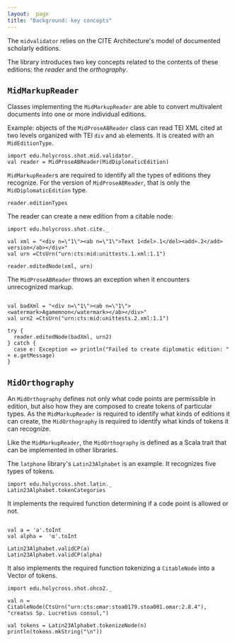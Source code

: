 ```yaml
---
layout:  page
title: "Background: key concepts"
---
```


The `midvalidator` relies on the CITE Architecture's model of documented scholarly editions.

The library introduces two key concepts related to the contents of these editions:  the *reader* and the *orthography*.


## `MidMarkupReader`

Classes implementing the `MidMarkupReader` are able to convert multivalent documents into one or more individual editions.

Example:  objects of the `MidProseABReader` class can read TEI XML cited at two levels organized with TEI `div` and `ab` elements.  It is created with an `MidEditionType`.



```tut
import edu.holycross.shot.mid.validator._
val reader = MidProseABReader(MidDiplomaticEdition)
```



`MidMarkupReader`s are required to identify all the types of editions they recognize.  For the version of `MidProseABReader`, that is only the `MidDiplomaticEdition` type.


```tut
reader.editionTypes
```

The reader can create a new edition from a citable node:

```tut
import edu.holycross.shot.cite._

val xml = "<div n=\"1\"><ab n=\"1\">Text 1<del>.1</del><add>.2</add> version</ab></div>"
val urn =CtsUrn("urn:cts:mid:unittests.1.xml:1.1")

reader.editedNode(xml, urn)

```

The `MidProseABReader` throws an exception when it encounters unrecognized markup.

```tut

val badXml = "<div n=\"1\"><ab n=\"1\"><watermark>Agamemnon</watermark></ab></div>"
val urn2 =CtsUrn("urn:cts:mid:unittests.2.xml:1.1")

try {
  reader.editedNode(badXml, urn2)
} catch {
  case e: Exception => println("Failed to create diplomatic edition: " + e.getMessage)
}
```

## `MidOrthography`

An `MidOrthography` defines not only what code points are permissible in edition, but also how they are composed to create tokens of particular types.  As the `MidMarkupReader` is required to identify what kinds of editions it can create, the `MidOrthography` is required to identify what kinds of tokens it can recognize.

Like the `MidMarkupReader`, the `MidOrthography` is defined as a Scala trait that can be implemented in other libraries.

The `latphone` library's `Latin23Alphabet` is an example.  It recognizes five types of tokens.

```tut
import edu.holycross.shot.latin._
Latin23Alphabet.tokenCategories
```


It implements the required function determining if a code point is allowed or not.

```

val a = 'a'.toInt
val alpha =  'α'.toInt

Latin23Alphabet.validCP(a)
Latin23Alphabet.validCP(alpha)

```

It also implements the required function tokenizing a `CitableNode` into a Vector of tokens.

```
import edu.holycross.shot.ohco2._

val n = CitableNode(CtsUrn("urn:cts:omar:stoa0179.stoa001.omar:2.8.4"), "creatus Sp. Lucretius consul,")

val tokens = Latin23Alphabet.tokenizeNode(n)
println(tokens.mkString("\n"))
```
